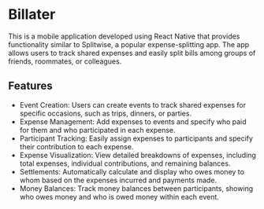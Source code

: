 
# Billater

This is a mobile application developed using React Native that provides functionality similar to Splitwise, a popular expense-splitting app. The app allows users to track shared expenses and easily split bills among groups of friends, roommates, or colleagues.


## Features
- Event Creation: Users can create events to track shared expenses for specific occasions, such as trips, dinners, or parties.
- Expense Management: Add expenses to events and specify who paid for them and who participated in each expense.
- Participant Tracking: Easily assign expenses to participants and specify their contribution to each expense.
- Expense Visualization: View detailed breakdowns of expenses, including total expenses, individual contributions, and remaining balances.
- Settlements: Automatically calculate and display who owes money to whom based on the expenses incurred and payments made.
- Money Balances: Track money balances between participants, showing who owes money and who is owed money within each event.

